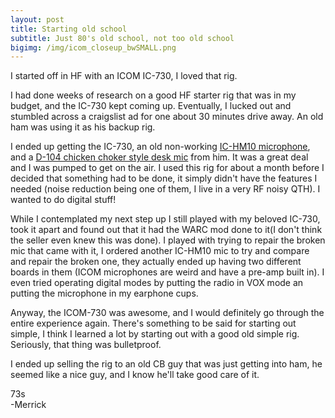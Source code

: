 ```yaml
---
layout: post
title: Starting old school
subtitle: Just 80's old school, not too old school
bigimg: /img/icom_closeup_bwSMALL.png
---
```


I started off in HF with an ICOM IC-730, I loved that rig.

I had done weeks of research on a good HF starter rig that was in my budget, and the IC-730 kept coming up. Eventually, I lucked out and stumbled across a craigslist ad for one about 30 minutes drive away. An old ham was using it as his backup rig. 

I ended up getting the IC-730, an old non-working [IC-HM10 microphone](/img/closeup_orig_mic_sized.jpg), and a [D-104 chicken choker style desk mic](/img/powered_D104_mic_sized.jpg) from him. It was a great deal and I was pumped to get on the air. I used this rig for about a month before I decided that something had to be done, it simply didn't have the features I needed (noise reduction being one of them, I live in a very RF noisy QTH). I wanted to do digital stuff!

While I contemplated my next step up I still played with my beloved IC-730, took it apart and found out that it had the WARC mod done to it(I don't think the seller even knew this was done). I played with trying to repair the broken mic that came with it, I ordered another IC-HM10 mic to try and compare and repair the broken one, they actually ended up having two different boards in them (ICOM microphones are weird and have a pre-amp built in). I even tried operating digital modes by putting the radio in VOX mode an putting the microphone in my earphone cups.

Anyway, the ICOM-730 was awesome, and I would definitely go through the entire experience again. There's something to be said for starting out simple, I think I learned a lot by starting out with a good old simple rig. Seriously, that thing was bulletproof.

I ended up selling the rig to an old CB guy that was just getting into ham, he seemed like a nice guy, and I know he'll take good care of it.

73s  
-Merrick
